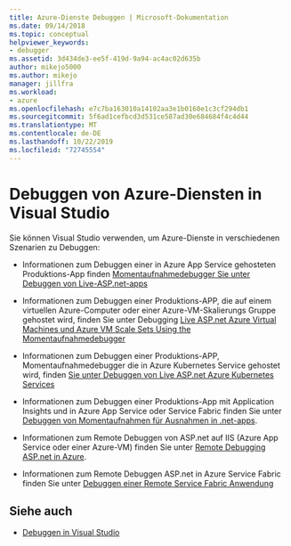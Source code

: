 ```yaml
---
title: Azure-Dienste Debuggen | Microsoft-Dokumentation
ms.date: 09/14/2018
ms.topic: conceptual
helpviewer_keywords:
- debugger
ms.assetid: 3d434de3-ee5f-419d-9a94-ac4ac02d635b
author: mikejo5000
ms.author: mikejo
manager: jillfra
ms.workload:
- azure
ms.openlocfilehash: e7c7ba163010a14102aa3e1b0160e1c3cf294db1
ms.sourcegitcommit: 5f6ad1cefbcd3d531ce587ad30e684684f4c4d44
ms.translationtype: MT
ms.contentlocale: de-DE
ms.lasthandoff: 10/22/2019
ms.locfileid: "72745554"
---
```

# <a name="debug-azure-services-in-visual-studio"></a>Debuggen von Azure-Diensten in Visual Studio

Sie können Visual Studio verwenden, um Azure-Dienste in verschiedenen Szenarien zu Debuggen:

- Informationen zum Debuggen einer in Azure App Service gehosteten Produktions-App finden [Momentaufnahmedebugger Sie unter Debuggen von Live-ASP.net-apps](../debugger/debug-live-azure-applications.md)

- Informationen zum Debuggen einer Produktions-APP, die auf einem virtuellen Azure-Computer oder einer Azure-VM-Skalierungs Gruppe gehostet wird, finden Sie unter Debugging [Live ASP.net Azure Virtual Machines und Azure VM Scale Sets Using the Momentaufnahmedebugger](../debugger/debug-live-azure-virtual-machines.md)

- Informationen zum Debuggen einer Produktions-APP, Momentaufnahmedebugger die in Azure Kubernetes Service gehostet wird, finden [Sie unter Debuggen von Live ASP.net Azure Kubernetes Services](../debugger/debug-live-azure-kubernetes.md)

- Informationen zum Debuggen einer Produktions-App mit Application Insights und in Azure App Service oder Service Fabric finden Sie unter [Debuggen von Momentaufnahmen für Ausnahmen in .net-apps](/azure/application-insights/app-insights-snapshot-debugger).

- Informationen zum Remote Debuggen von ASP.net auf IIS (Azure App Service oder einer Azure-VM) finden Sie unter [Remote Debugging ASP.net in Azure](remote-debugging-azure.md).

- Informationen zum Remote Debuggen ASP.net in Azure Service Fabric finden Sie unter [Debuggen einer Remote Service Fabric Anwendung](/azure/service-fabric/service-fabric-debugging-your-application#debug-a-remote-service-fabric-application)

## <a name="see-also"></a>Siehe auch

- [Debuggen in Visual Studio](../debugger/index.yml)
